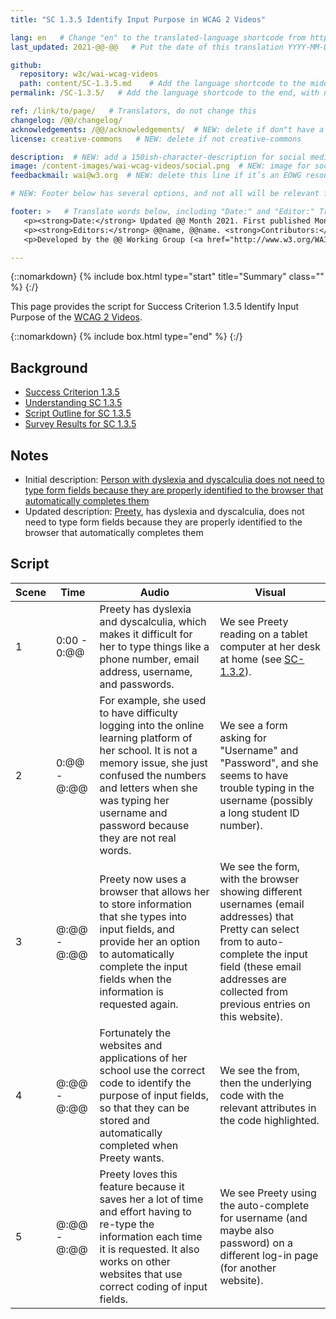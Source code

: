 ```yaml
---
title: "SC 1.3.5 Identify Input Purpose in WCAG 2 Videos"

lang: en   # Change "en" to the translated-language shortcode from https://www.iana.org/assignments/language-subtag-registry/language-subtag-registry
last_updated: 2021-@@-@@   # Put the date of this translation YYYY-MM-DD (with month in the middle)

github:
  repository: w3c/wai-wcag-videos
  path: content/SC-1.3.5.md    # Add the language shortcode to the middle of the filename, for example: content/index.fr.md
permalink: /SC-1.3.5/   # Add the language shortcode to the end, with no slash at end, for example: /link/to/page/fr

ref: /link/to/page/   # Translators, do not change this
changelog: /@@/changelog/
acknowledgements: /@@/acknowledgements/  # NEW: delete if don"t have a separate acknowledgements page. And delete it in the footer below.
license: creative-commons   # NEW: delete if not creative-commons

description:  # NEW: add a 150ish-character-description for social media   # translate the description
image: /content-images/wai-wcag-videos/social.png  # NEW: image for social media
feedbackmail: wai@w3.org  # NEW: delete this line if it’s an EOWG resource (the default is wai-eo-editors@w3.org)

# NEW: Footer below has several options, and not all will be relevant for specific pages. (Ask Shawn if questions.)

footer: >   # Translate words below, including "Date:" and "Editor:" Translate the Working Group name. Leave the Working Group acronym in English. Do *not* change the dates in the footer below.
   <p><strong>Date:</strong> Updated @@ Month 2021. First published Month 20@@. CHANGELOG.</p>
   <p><strong>Editors:</strong> @@name, @@name. <strong>Contributors:</strong> @@name, @@name, and <a href=”https://www.w3.org/groups/wg/@@wg/participants”>participants of the @@WG</a>. ACKNOWLEDGEMENTS lists contributors and credits.</p>
   <p>Developed by the @@ Working Group (<a href="http://www.w3.org/WAI/@@/">@@WG</a>). Developed as part of the <a href="https://www.w3.org/WAI/@@/">WAI-@@ project</a>, @@co-funded by the European Commission.</p>

---
```


{::nomarkdown}
{% include box.html type="start" title="Summary" class="" %}
{:/}

This page provides the script for Success Criterion 1.3.5 Identify Input Purpose of the [WCAG 2 Videos](https://wai-wcag-videos.netlify.app/overview/).

{::nomarkdown}
{% include box.html type="end" %}
{:/}

## Background

* [Success Criterion 1.3.5](https://www.w3.org/TR/WCAG22/#identify-input-purpose)
* [Understanding SC 1.3.5](https://www.w3.org/WAI/WCAG22/Understanding/identify-input-purpose.html)
* [Script Outline for SC 1.3.5](https://www.w3.org/WAI/EO/wiki/Video-Based_Resources/WCAG_Requirements#SC1-3-5)
* [Survey Results for SC 1.3.5](https://www.w3.org/2002/09/wbs/35532/Videos_WCAG_Squirrel/results#xSC135)

## Notes

* Initial description: [Person with dyslexia and dyscalculia does not need to type form fields because they are properly identified to the browser that automatically completes them](https://www.w3.org/WAI/standards-guidelines/wcag/new-in-21/#135-identify-input-purpose-aa)
* Updated description: [Preety](https://wai-wcag-videos.netlify.app/overview/#preety-she), has dyslexia and dyscalculia, does not need to type form fields because they are properly identified to the browser that automatically completes them

## Script

| Scene | Time | Audio | Visual |
| ----- | ---- | ----- | ------ |
| 1 | 0:00 - 0:@@ | Preety has dyslexia and dyscalculia, which makes it difficult for her to type things like a phone number, email address, username, and passwords. | We see Preety reading on a tablet computer at her desk at home (see [SC-1.3.2](https://wai-wcag-videos.netlify.app/sc-1.3.2/)). |
| 2 | 0:@@ - @:@@ | For example, she used to have difficulty logging into the online learning platform of her school. It is not a memory issue, she just confused the numbers and letters when she was typing her username and password because they are not real words. | We see a form asking for "Username" and "Password", and she seems to have trouble typing in the username (possibly a long student ID number). |
| 3 | @:@@ - @:@@ | Preety now uses a browser that allows her to store information that she types into input fields, and provide her an option to automatically complete the input fields when the information is requested again. | We see the form, with the browser showing different usernames (email addresses) that Pretty can select from to auto-complete the input field (these email addresses are collected from previous entries on this website). |
| 4 | @:@@ - @:@@ | Fortunately the websites and applications of her school use the correct code to identify the purpose of input fields, so that they can be stored and automatically completed when Preety wants. | We see the from, then the underlying code with the relevant attributes in the code highlighted. |
| 5 | @:@@ - @:@@ | Preety loves this feature because it saves her a lot of time and effort having to re-type the information each time it is requested. It also works on other websites that use correct coding of input fields. | We see Preety using the auto-complete for username (and maybe also password) on a different log-in page (for another website). |
